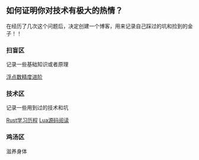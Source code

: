 ## 如何证明你对技术有极大的热情？

在经历了几次这个问题后，决定创建一个博客，用来记录自己踩过的坑和捡到的金子！！

### 扫盲区

记录一些基础知识或者原理

[浮点数精度进阶](docs/knowledge/浮点数精度/浮点数精度.MD)

### 技术区

记录一些用到过的技术和坑

[Rust学习历程](docs/technology/Rust学习历程/Rust学习历程.MD)
[Lua源码阅读](docs/technology/Lua源码阅读/Lua源码阅读.MD)



### 鸡汤区

滋养身体

